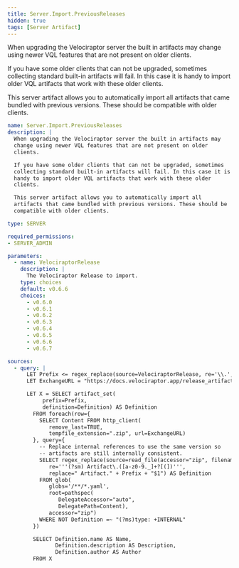 ```yaml
---
title: Server.Import.PreviousReleases
hidden: true
tags: [Server Artifact]
---
```


When upgrading the Velociraptor server the built in artifacts may
change using newer VQL features that are not present on older
clients.

If you have some older clients that can not be upgraded, sometimes
collecting standard built-in artifacts will fail. In this case it is
handy to import older VQL artifacts that work with these older
clients.

This server artifact allows you to automatically import all
artifacts that came bundled with previous versions. These should be
compatible with older clients.


```yaml
name: Server.Import.PreviousReleases
description: |
  When upgrading the Velociraptor server the built in artifacts may
  change using newer VQL features that are not present on older
  clients.

  If you have some older clients that can not be upgraded, sometimes
  collecting standard built-in artifacts will fail. In this case it is
  handy to import older VQL artifacts that work with these older
  clients.

  This server artifact allows you to automatically import all
  artifacts that came bundled with previous versions. These should be
  compatible with older clients.

type: SERVER

required_permissions:
- SERVER_ADMIN

parameters:
  - name: VelociraptorRelease
    description: |
      The Velociraptor Release to import.
    type: choices
    default: v0.6.6
    choices:
      - v0.6.0
      - v0.6.1
      - v0.6.2
      - v0.6.3
      - v0.6.4
      - v0.6.5
      - v0.6.6
      - v0.6.7

sources:
  - query: |
      LET Prefix <= regex_replace(source=VelociraptorRelease, re='\\.', replace="") + "."
      LET ExchangeURL = "https://docs.velociraptor.app/release_artifacts/release_artifacts_" + VelociraptorRelease + ".zip"

      LET X = SELECT artifact_set(
           prefix=Prefix,
           definition=Definition) AS Definition
        FROM foreach(row={
          SELECT Content FROM http_client(
             remove_last=TRUE,
             tempfile_extension=".zip", url=ExchangeURL)
        }, query={
          -- Replace internal references to use the same version so
          -- artifacts are still internally consistent.
          SELECT regex_replace(source=read_file(accessor="zip", filename=OSPath),
             re='''(?sm) Artifact\.([a-z0-9._]+?[(])''',
             replace=" Artifact." + Prefix + "$1") AS Definition
          FROM glob(
             globs='/**/*.yaml',
             root=pathspec(
                DelegateAccessor="auto",
                DelegatePath=Content),
             accessor="zip")
          WHERE NOT Definition =~ "(?ms)type: +INTERNAL"
        })

        SELECT Definition.name AS Name,
               Definition.description AS Description,
               Definition.author AS Author
        FROM X

```

